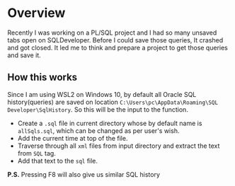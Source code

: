 # Overview

Recently I was working on a PL/SQL project and I had so many unsaved tabs open on SQLDeveloper. Before I could save those queries, It crashed and got closed.
It led me to think and prepare a project to get those queries and save it.

## How this works

Since I am using WSL2 on Windows 10, by default all Oracle SQL history(queries) are saved on location `C:\Users\pc\AppData\Roaming\SQL Developer\SqlHistory`. So this will be the input to the function.

* Create a `.sql` file in current directory whose by default name is `allSqls.sql`, which can be changed as per user's wish.
* Add the current time at top of the file.
* Traverse through all `xml` files from input directory and extract the text from `SQL` tag.
* Add that text to the `sql` file.

**P.S.** Pressing F8 will also give us similar SQL history
